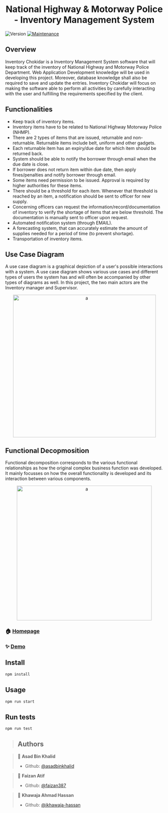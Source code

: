 <h1 align="center">National Highway & Motorway Police - Inventory Management System</h1>
<p>
  <img alt="Version" src="https://img.shields.io/badge/version-1.0.0-blue.svg?cacheSeconds=2592000" />
  <a href="https://github.com/asadbinkhalid/SE-Project/graphs/commit-activity" target="_blank">
    <img alt="Maintenance" src="https://img.shields.io/badge/Maintained%3F-yes-green.svg" />
  </a>
</p>

## Overview

Inventory Chokidar is a Inventory Management System software that will keep track of
the inventory of National Highway and Motorway Police Department. Web Application
Development knowledge will be used in developing this project. Moreover, database
knowledge shall also be required to save and update the entries. Inventory Chokidar will focus on making the software able to perform
all activities by carefully interacting with the user and fulfilling the requirements specified by
the client.

## Functionalities

- Keep track of inventory items.
- Inventory items have to be related to National Highway Motorway Police (NHMP).
- There are 2 types of items that are issued, returnable and non-returnable. Returnable
items include belt, uniform and other gadgets.
- Each returnable item has an expiry/due date for which item should be returned back.
- System should be able to notify the borrower through email when the due date is close.
- If borrower does not return item within due date, then apply fines/penalties and notify
borrower through email.
- Some items need permission to be issued. Approval is required by higher authorities
for these items.
- There should be a threshold for each item. Whenever that threshold is reached by an
item, a notification should be sent to officer for new supply.
- Concerning officers can request the information/record/documentation of inventory to
verify the shortage of items that are below threshold. The documentation is manually
sent to officer upon request.
- Automated notification system (through EMAIL).
- A forecasting system, that can accurately estimate the amount of supplies needed for a
period of time (to prevent shortage).
- Transportation of inventory items.

## Use Case Diagram

A use case diagram is a graphical depiction of a user's possible interactions with a system. A use case diagram shows various use cases and different types of users the system has and will often be accompanied by other types of diagrams as well. In this project, the two main actors are the Inventory manager and Supervisor.

<p align="center">
  <img width="455" alt="a" src="https://user-images.githubusercontent.com/54681019/120927503-7317df00-c6fa-11eb-8afd-9ab3cb2080b4.PNG">
</p>

## Functional Decopmosition

Functional decomposition corresponds to the various functional relationships as how the original complex business function was developed. It mainly focusses on how the overall functionality is developed and its interaction between various components.

<p align="center">
  <img width="430" alt="a" src="https://user-images.githubusercontent.com/54681019/120927645-018c6080-c6fb-11eb-894e-77d607b5171f.PNG">
</p>

### 🏠 [Homepage](https://github.com/asadbinkhalid/Inventory-Chokidar)

### ✨ [Demo](https://radiant-depths-70569.herokuapp.com/)

## Install

```sh
npm install
```

## Usage

```sh
npm run start
```

## Run tests

```sh
npm run test
```

> ## Authors

> 👤 **Asad Bin Khalid**
> * Github: [@asadbinkhalid](https://github.com/asadbinkhalid)

> 👤 **Faizan Atif**
> * Github: [@faizan387](https://github.com/faizan387)

> 👤 **Khawaja Ahmad Hassan**
> * Github: [@ikhawaja-hassan](https://github.com/ikhawaja-hassan)

